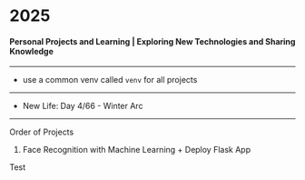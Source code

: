 # 2025
#### Personal Projects and Learning | Exploring New Technologies and Sharing Knowledge

---

- use a common venv called `venv` for all projects

--- 

- New Life: Day 4/66 - Winter Arc

---
Order of Projects

1. Face Recognition with Machine Learning + Deploy Flask App


Test
